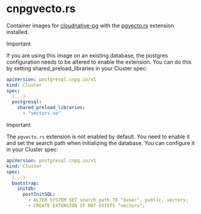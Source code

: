 # cnpgvecto.rs
Container images for [cloudnative-pg](https://cloudnative-pg.io/) with the [pgvecto.rs](https://github.com/tensorchord/pgvecto.rs) extension installed.


> [!IMPORTANT]
> If you are using this image on an existing database, the postgres configuration needs to be 
> altered to enable the extension. You can do this by setting shared_preload_libraries in your Cluster spec:
> ```yaml
> apiVersion: postgresql.cnpg.io/v1
> kind: Cluster
> spec:
>   (...)
>   postgresql:
>     shared_preload_libraries:
>       - "vectors.so"
>   ```

> [!IMPORTANT]
> The `pgvecto.rs` extension is not enabled by default. You need to enable it and set the search path when initializing the database. You can configure it in your Cluster spec:
> ```yaml
> apiVersion: postgresql.cnpg.io/v1
> kind: Cluster
> spec:
>   (...)
>   bootstrap:
>     initdb:
>       postInitSQL:
>         - ALTER SYSTEM SET search_path TO "$user", public, vectors;
>         - CREATE EXTENSION IF NOT EXISTS "vectors";